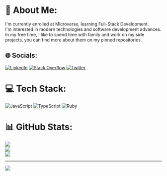 # 💫 About Me:
I'm currently enrolled at Microverse, learning Full-Stack Development.<br>I'm interested in modern technologies and software development advances.<br>In my free time, I like to spend time with family and work on my side projects, you can find more about them on my pinned repositories.


## 🌐 Socials:
[![LinkedIn](https://img.shields.io/badge/LinkedIn-%230077B5.svg?logo=linkedin&logoColor=white)](https://www.linkedin.com/in/f%C3%A1bio-lima-a28b16182/) [![Stack Overflow](https://img.shields.io/badge/-Stackoverflow-FE7A16?logo=stack-overflow&logoColor=white)](https://stackoverflow.com/users/17799883/f%c3%a1bio-lima) [![Twitter](https://img.shields.io/badge/Twitter-%231DA1F2.svg?logo=Twitter&logoColor=white)](https://twitter.com/limavfabio) 

# 💻 Tech Stack:
![JavaScript](https://img.shields.io/badge/javascript-%23323330.svg?style=for-the-badge&logo=javascript&logoColor=%23F7DF1E) ![TypeScript](https://img.shields.io/badge/typescript-%23007ACC.svg?style=for-the-badge&logo=typescript&logoColor=white) ![Ruby](https://img.shields.io/badge/ruby-%23CC342D.svg?style=for-the-badge&logo=ruby&logoColor=white)
# 📊 GitHub Stats:
![](https://github-readme-stats.vercel.app/api?username=limavfabio&theme=dark&hide_border=false&include_all_commits=false&count_private=true)<br/>
![](https://github-readme-streak-stats.herokuapp.com/?user=limavfabio&theme=dark&hide_border=false)<br/>
![](https://github-readme-stats.vercel.app/api/top-langs/?username=limavfabio&theme=dark&hide_border=false&include_all_commits=false&count_private=true&layout=compact)

---
[![](https://visitcount.itsvg.in/api?id=limavfabio&icon=0&color=0)](https://visitcount.itsvg.in)
